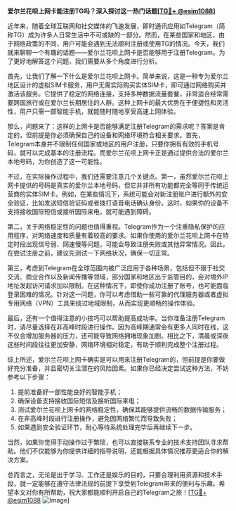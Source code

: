 **爱尔兰花呗上网卡能注册TG吗？深入探讨这一热门话题[[TG💪+ @esim1088](https://t.me/s/esim1088)]**

近年来，随着全球互联网和社交媒体的飞速发展，即时通讯应用如Telegram（简称TG）成为许多人日常生活中不可或缺的一部分。然而，在某些国家和地区，由于网络政策的不同，用户可能会遇到无法顺利注册或使用TG的情况。今天，我们就来聊聊一个有趣的话题——爱尔兰花呗上网卡是否能够用于注册Telegram。为了更好地解答这个问题，我们需要从多个角度进行分析。

首先，让我们了解一下什么是爱尔兰花呗上网卡。简单来说，这是一种专为爱尔兰地区设计的虚拟SIM卡服务，用户无需实际购买实体SIM卡，即可通过网络购买并激活该服务。它提供了稳定的网络连接，支持多种数据流量套餐，非常适合经常需要跨国旅行或在爱尔兰长期居住的人群。这种上网卡的最大优势在于便捷性和灵活性，用户只需一部智能手机，就能随时随地享受高速上网体验。

那么，问题来了：这样的上网卡是否能够满足注册Telegram的需求呢？答案是肯定的，但前提是你必须确保自己的设备和网络环境符合相关要求。首先，Telegram本身并不限制任何国家或地区的用户注册，只要你拥有有效的手机号码，就可以完成基本的注册流程。而爱尔兰花呗上网卡正是通过提供合法的爱尔兰本地号码，为你创造了这一可能性。

不过，在实际操作过程中，我们还需要注意几个关键点。第一，虽然爱尔兰花呗上网卡提供的号码是真实的爱尔兰本地号码，但它并非所有功能都完全等同于传统运营商的实体SIM卡。例如，在某些情况下，系统可能会对新注册账户进行额外的安全验证，比如发送短信验证码或者拨打语音电话确认身份。这时，如果你的设备不支持接收国际短信或接听国际来电，就可能遇到障碍。

第二，关于网络稳定性的问题也值得重视。Telegram作为一个注重隐私保护的应用程序，对网络速度和质量有着较高的要求。如果你使用的爱尔兰花呗上网卡在特定时段出现信号弱、网速慢等问题，可能会导致注册失败或其他异常情况。因此，在尝试注册之前，建议先测试一下网络状况，确保一切正常。

第三，考虑到Telegram在全球范围内被广泛应用于各种场景，包括但不限于社交交流、商业合作以及新闻传播等领域，部分国家和地区出于监管目的，会对境外IP地址发起访问请求加以限制。在这种情况下，即使你成功注册了账号，也可能面临登录困难的情况。针对这一问题，你可以考虑借助一些可靠的代理服务器或者虚拟专用网络（VPN）工具来绕过地域限制，从而实现更顺畅的操作体验。

最后，还有一个值得注意的小技巧可以帮助提高成功率。当你准备注册Telegram时，请尽量选择在非高峰时段进行操作。因为高峰期通常会有更多人同时在线，这不仅会增加服务器的压力，还可能导致网络拥堵现象加剧。相比之下，清晨或深夜这些时间段往往更加安静，网络环境相对稳定，有助于顺利完成整个注册过程。

综上所述，爱尔兰花呗上网卡确实是可以用来注册Telegram的，但前提是你要做好充分准备，并且密切关注潜在的风险因素。如果你已经决定尝试这种方法，不妨参考以下步骤：

1. 提前准备好一部性能良好的智能手机；
2. 确保设备支持接收国际短信及接听国际来电；
3. 测试爱尔兰花呗上网卡的网络稳定性，确保其能够提供流畅的数据传输服务；
4. 在非高峰时段进行注册操作，避免因网络繁忙而导致失败；
5. 如果遇到安全验证环节，耐心等待系统处理完毕后再继续下一步。

当然，如果你觉得手动操作过于繁琐，也可以直接联系专业的技术支持团队寻求帮助。他们不仅能够为你提供详细的指导说明，还能根据具体情况推荐更适合你的解决方案。

总而言之，无论是出于学习、工作还是娱乐的目的，只要合理利用资源和技术手段，就一定能够在遵守法律法规的前提下享受到Telegram带来的便利与乐趣。希望本文对你有所帮助，祝大家都能顺利开启自己的Telegram之旅！[[TG💪+ @esim1088](https://t.me/s/esim1088) ![Image](https://i.postimg.cc/4NQfJmqS/Snipaste-2025-05-13-00-14-12.png)]